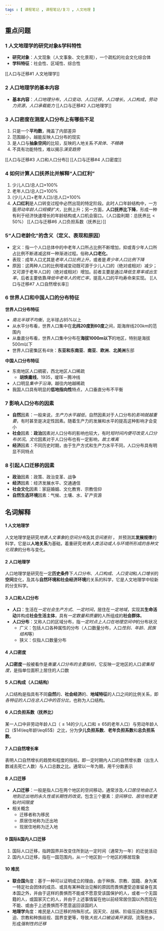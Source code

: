 ```yaml
---
tags : [ 课程笔记 , 课程笔记/复习 , 人文地理 ]
---
```



## 重点问题

### 1 人文地理学的研究对象&学科特性
- **研究对象**：人文现象（人文事象、文化景观），一个疏松的社会文化综合体
- **学科特征**：社会性、区域性、综合性

[[人口与迁移#1 人文地理学]]

### 2 人口地理学的基本内容
- **基本内容**：*人口地理分布*，*人口变动*、*人口迁移*，*人口增长*，*人口构成*，*劳动力资源*，*人口承载能力*
[[人口与迁移#2 人口地理学]]

### 3 人口密度在测度人口分布上有哪些不足
1. 只是一个**平均数**，掩盖了内部差异
2. 范围越小，越能反映人口分布的现实
3. 是人口与**抽象空间**的比较，反映的人地关系*不具体、不精确*
4. 不具有功能特性，难以揭示*演变趋势*

[[人口与迁移#3 人口和人口分布]]
[[人口与迁移#4 人口密度]]

### 4 如何计算人口抚养比并解释“人口红利”
1. 少儿人口/总人口$\times100\%$
2. 老年人口/总人口$\times100\%$
3. (少儿人口+老年人口)/总人口$\times100\%$
4. **人口红利**是人口转变过程中必然出现的特定阶段。此时人口年龄结构中，一方面*劳动年龄人口规模扩大*，比例上升；另一方面，**人口抚养比下降**，形成一种有利于经济快速增长的年龄结构或人口机会窗口。（人口盈利期：总抚养比$<50\%$）
[[人口与迁移#6 人口负担系数（抚养比）]]

### 5“人口老龄化”的含义（定义、表现和原因）
- 定义：指一个人口总体中的中老年人口所占比例不断增加，抑或青少年人口所占比例不断递减这样一种渐进过程。俗称**人口老化**。
- 表现：成年人口尤其是*老年人口比例上升*，或者是*青少年人口比例下降*
- 原因：这两种人口的比例增减变动既可源于少儿人口的（绝对或相对）减少；又可源于老年人口的（绝对或相对）增加。前者主要是通过*降低生育率或出生率*，后者主要依靠*降低中老年人的死亡率*，提高人口的平均寿命来实现。
[[人口与迁移#7 人口自然增长率]]

### 6 世界人口和中国人口的分布特征
**世界人口分布特征**
- *南北半球不均衡*，北半球占$85\%$以上
- 从水平分布看，世界人口集中在**北纬$20$度到$60$度**之间，距海岸线$200km$的范围内
- 从垂直分布看，世界人口集中分布在**海拔$1000m$以下**的地区，特别是海拔$500m$以下
- 世界人口密集区有4块：**东亚和东南亚**、**南亚**、**欧洲**、**北美洲**东部

**中国人口分布特征**
- 东南地区人口稠密，西北地区人口稀疏
	- **胡焕庸线**，1935，瑷珲－腾冲线
- 人口明显*集中于沿海*，越往内地越稀疏
- 我国人口具有明显的**低地指向性**特点，人口垂直分布不平衡

### 7 影响人口分布的因素
- **自然**因素：一般来说，*生产力水平越低*，自然因素对于人口分布的*影响就越重要*，有时甚至是决定性因素。随着生产力的发展和水平的提高这种影响才会变小
- **社会**因素：**政治**因素对人口分布的影响也较大，有时*短时间内便可改变人口分布状况*。*文化*因素对于人口分布也有一定影响，*故土难离* 
- **经济**因素：不同历史时期，由于生产方式和生产力水平不同，人口分布具有明显不同特点

### 8 引起人口迁移的因素
- **政治**因素：政策、政治变革、战争
- **经济**因素：经济发展水平、交通通信
- **社会文化**因素：家庭婚姻、文化教育、宗教信仰
- **自然生态环境**因素：气候、土壤、水、矿产资源

## 名词解释

#### 1 人文地理学
人文地理学是研究*地表人文事象*的*空间分布*及其*空间差别* ， 并预测其**发展规律**的科学，它是以**人地关系**为基础，着重研究*地表人类活动或人与环境所形成的各种文化现象*的分布与变化。

#### 2 人口地理学
人口地理学是研究在一定**历史条件**下*人口分布*、*人口构成*、*人口变动*和*人口增长*的**空间**变化，及其与**自然环境和社会经济环境**的关系的科学，它是人文地理学中较新的分支科学。

#### 3 人口和人口分布
- **人口**：生活在*一定社会生产方式*、*一定时间*，居住在*一定地域*，实现其**生命活动**并构成**社会生活主体**，具有*一定数量和质量*的人所组成的**社会群体**。
- **人口分布**：又称人口的区域分布，指*一定时点上人口在地理空间中*的分布状况
	- 广义：包括人口各种属性的分布（人口数量分布，人口*性别、年龄、民族结构*等）
	- 狭义：仅指人口数量分布

#### 4 人口密度
**人口密度**一般被看作是*衡量人口分布的主要指标*，它反映一定地区的人口*密集程度*，是指单位面积上居住的人口数

#### 5 人口构成（人口结构）
人口结构是指具有不同**自然**的、**社会经济**的、**地域特征**的人口之间的比例关系，即*各特征的人口在总人口中的百分比*，也称为人口结构。

#### 6 人口负担系数（抚养比）
某一人口中非劳动年龄人口（$\leq14$的少儿人口和$\geq65$的老年人口）与劳动年龄人口（$14\leq年龄\leq65$）之比，分为**少儿负担系数**、**老年负担系数**和**总负担系数**。

#### 7 人口自然增长率
表明人口自然增长的趋势和程度的指标。即一定时期内人口的自然增长数（出生人数减去死亡人数）与人口总数之比。通常以一年为期，用千分数表示

#### 8 人口迁移
- **人口迁移**：一般是指人口在两个地区的空间移动，通常涉及*人口居住地由迁入地到迁出地的永久性或长期性的改变*。包含三个要素：*空间移位*、*居住地变更*和*时间限度*
- 相关概念
	- 迁移者称为移民
	- 原居住地称为迁出地
	- 现居住地称为迁入地

#### 9 国际&国内人口迁移
1. 国际人口迁移，指跨国界并改变住所到达一定时间（通常为一年）的迁徙活动
2. 国内人口迁移，指在一国范围内，从一个地区到一个地区的移居现象

#### 10 难民
- **联合国**角度：基于一种可以证明成立的理由，由于种族、宗教、国籍、身为某一特定社会团体的成员、或具有某种政治见解的原因而畏惧遭受迫害留身在其本国之外，并由于这样的畏惧而不能或不愿意受该国保护的人，或者一个无国籍的人，或国家灭亡的人，并由于上述事情留在他以前经常居住国以外而现在不能、或由于上述畏惧而不愿意返回该国的人
- **地理学**角度：难民是人口迁移的特殊形式。因天灾、战祸、阶级压迫和民族压迫、宗教和种族歧视、国界变更等，导致*大批人口被迫离开家园*，流落他乡，形成*强制性的迁移*